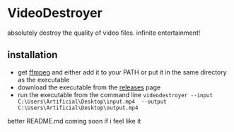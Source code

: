 # VideoDestroyer
absolutely destroy the quality of video files. infinite entertainment!

## installation 
- get [ffmpeg](https://github.com/BtbN/FFmpeg-Builds/releases/download/latest/ffmpeg-master-latest-win64-gpl.zip) and either add it to your PATH or put it in the same directory as the executable
- download the executable from the [releases](https://github.com/artificialbutter/VideoDestroyer/releases/) page
- run the executable from the command line `videodestroyer --input C:\Users\Artificial\Desktop\input.mp4  --output C:\Users\Artificial\Desktop\output.mp4`

better README.md coming soon if i feel like it